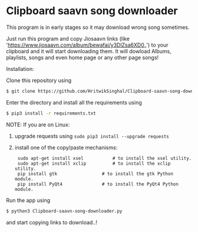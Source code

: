# Clipboard saavn song downloader

This program is in early stages so it may download wrong song sometimes.

Just run this program and copy Jiosaavn links (like 'https://www.jiosaavn.com/album/bewafai/y3DlZsa6XD0_')
to your clipboard and it will start downloading them. It will dowload Albums, playlists, songs and even
home page or any other page songs!


Installation:

Clone this repository using
```sh
$ git clone https://github.com/HritwikSinghal/Clipboard-saavn-song-downloader
```
Enter the directory and install all the requirements using
```sh
$ pip3 install -r requirements.txt
```
NOTE: If you are on Linux: 

1. upgrade requests using ```sudo pip3 install --upgrade requests```

2. install one of the copy/paste mechanisms:

        sudo apt-get install xsel 			# to install the xsel utility.
        sudo apt-get install xclip 			# to install the xclip utility.
        pip install gtk 				# to install the gtk Python module.
        pip install PyQt4 				# to install the PyQt4 Python module.


Run the app using
```sh
$ python3 Clipboard-saavn-song-downloader.py
```

and start copying links to download..!
